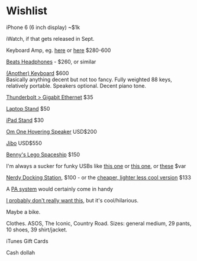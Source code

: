 # Wishlist 

iPhone 6 (6 inch display) ~$1k

iWatch, if that gets released in Sept. 

Keyboard Amp, eg. [here](https://www.storedj.com.au/category/Studio-Gear/Studio-Accessories/Keyboard-Amplifiers) or [here](http://www.kosmic.com.au/keyboard/keyboard-amps/) $280-600

[Beats Headphones](http://store.apple.com/au/product/HGFH2PA/A/beats-by-dr-dre-solo2-on-ear-headphones-special-edition-matte-white?fnode=fa41fd5a0ae63f4c9e5c582cf3862b2b5db93338e995225fdd67e2a9822855147f66fb78959a9ff6ca844d9883073514ddffb154d2d1f9559b5957cfd1e5e2fa958650f6bd453cbc0b52a84a61993c0a76533a579b1e6315be0bfe48ada3c1653274a01ae5514c982cbc2d77f7d87b0f&fs=f%3Dbeats-onear-overear%26fh%3D40a1%252B3230%252B30d5%252B30d6) - $260, or similar 

[(Another) Keyboard](https://www.storedj.com.au/products/KOR-SP170SBK) $600  
Basically anything decent but not too fancy. Fully weighted 88 keys, relatively portable. Speakers optional. Decent piano tone. 

[Thunderbolt > Gigabit Ethernet](http://store.apple.com/au/product/MD463ZM/A/thunderbolt-to-gigabit-ethernet-adapter?fnode=d6453eb96115a1cf9f7f2ee234947d2178d2754eff65953603f3895fe9bf14d33a36bbcaddd88410097e7f367d3ee42f11a93ff6db39b437984ac4dc2b7200d653922a16587481706922f25b23cde1e9f0bfff216bc5418312e18958a971a186f6d3c8e6eb5689842a6f65e01dcf4bad) $35

[Laptop Stand](http://store.apple.com/us/product/TN740ZM/A/rain-design-mstand-for-macbookmacbook-pro?fnode=caa087ea4a93b56cc4b34bd529f248a674852775d3338854d6ac13a690edc98958ca180060d7ec85888a6792c9fe96225452c1250ff0e35a25e39607cf0c85993f95230170344bf2bd3928bbcd51019b60b1e96431b9ef1e6d160beebfc236656c8033c4a36870caff45ff28d6bc4d9a) $50

[iPad Stand](http://store.apple.com/us/product/HB781ZM/A/twelve-south-bookarc-stand-for-ipad-or-ipad-mini?fnode=caa087ea4a93b56cc4b34bd529f248a674852775d3338854d6ac13a690edc98958ca180060d7ec85888a6792c9fe96225452c1250ff0e35a25e39607cf0c85993f95230170344bf2bd3928bbcd51019b60b1e96431b9ef1e6d160beebfc236656c8033c4a36870caff45ff28d6bc4d9a) $30

[Om One Hovering Speaker](http://www.omone.com/om-one) USD$200

[Jibo](https://www.indiegogo.com/projects/jibo-the-world-s-first-family-robot) USD$550

[Benny's Lego Spaceship](http://shop.lego.com/en-AU/Benny-s-Spaceship-Spaceship-SPACESHIP-70816?fromListing=listing) $150

I'm always a sucker for funky USBs like [this one](http://store.apple.com/us/product/H9372LL/A/lacie-16gb-ruggedkey-usb-3-flash-drive?fnode=392f4bc55708f7b77bb6bedb89c442ba089eeb3fdc41a786f6170ef4d168c5b6c828ead1eee44768885432f3c6264c5204f60de37c02fd5a6becc29717b910d02a93565d6f4939c99467ff54a884fb6e23d8722a2da877fd0db1487856509458d4d85d97028ad6a0795f951da05f0bc5) or [this one](http://www.kogan.com/au/buy/32gb-usb-key-flash-drive/), or [these](http://www.kogan.com/au/buy/4gb-usb-cufflinks/) $var

[Nerdy Docking Station](http://www.kogan.com/au/buy/wavlink-usb-30-multi-task-universal-laptop-docking-station-hub-wl-ug39dk1/), $100 - or the [cheaper, lighter less cool version](http://www.kogan.com/au/buy/mbeat-4-port-usb-30-3-port-usb-20-hub-usb-m43hub/) $133

A [PA system](https://www.storedj.com.au/products/YAM-STAGEPAS400I) would certainly come in handy 

[I probably don't really want this](http://www.kogan.com/au/buy/robot-vacuum-cleaner/), but it's cool/hilarious. 

Maybe a bike. 

Clothes.  ASOS, The Iconic, Country Road. 
Sizes: general medium, 29 pants, 10 shoes, 39 shirt/jacket. 

iTunes Gift Cards 

Cash dollah 

